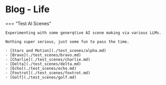 # Blog - Life

=== "Test AI Scenes"

    Experimenting with some generqtive AI scene making via various LLMs.

    Nothing super serious, just some fun to pass the time.

    - [Stars and Motion](./test_scenes/alpha.md)
    - [Bravo](./test_scenes/bravo.md)
    - [Charlie](./test_scenes/charlie.md)
    - [Delta](./test_scenes/delta.md)
    - [Echo](./test_scenes/echo.md)
    - [Foxtrot](./test_scenes/foxtrot.md)
    - [Golf](./test_scenes/golf.md)